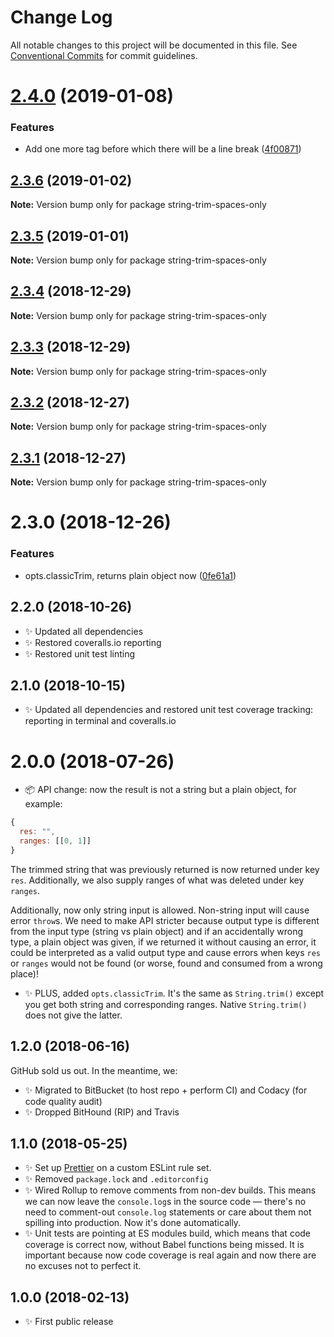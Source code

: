 # Change Log

All notable changes to this project will be documented in this file.
See [Conventional Commits](https://conventionalcommits.org) for commit guidelines.

# [2.4.0](https://bitbucket.org/codsen/codsen/src/master/packages/string-trim-spaces-only/compare/string-trim-spaces-only@2.3.6...string-trim-spaces-only@2.4.0) (2019-01-08)


### Features

* Add one more tag before which there will be a line break ([4f00871](https://bitbucket.org/codsen/codsen/src/master/packages/string-trim-spaces-only/commits/4f00871))





## [2.3.6](https://bitbucket.org/codsen/codsen/src/master/packages/string-trim-spaces-only/compare/string-trim-spaces-only@2.3.5...string-trim-spaces-only@2.3.6) (2019-01-02)

**Note:** Version bump only for package string-trim-spaces-only

## [2.3.5](https://bitbucket.org/codsen/codsen/src/master/packages/string-trim-spaces-only/compare/string-trim-spaces-only@2.3.4...string-trim-spaces-only@2.3.5) (2019-01-01)

**Note:** Version bump only for package string-trim-spaces-only

## [2.3.4](https://bitbucket.org/codsen/codsen/src/master/packages/string-trim-spaces-only/compare/string-trim-spaces-only@2.3.3...string-trim-spaces-only@2.3.4) (2018-12-29)

**Note:** Version bump only for package string-trim-spaces-only

## [2.3.3](https://bitbucket.org/codsen/codsen/src/master/packages/string-trim-spaces-only/compare/string-trim-spaces-only@2.3.2...string-trim-spaces-only@2.3.3) (2018-12-29)

**Note:** Version bump only for package string-trim-spaces-only

## [2.3.2](https://bitbucket.org/codsen/codsen/src/master/packages/string-trim-spaces-only/compare/string-trim-spaces-only@2.3.1...string-trim-spaces-only@2.3.2) (2018-12-27)

**Note:** Version bump only for package string-trim-spaces-only

## [2.3.1](https://bitbucket.org/codsen/codsen/src/master/packages/string-trim-spaces-only/compare/string-trim-spaces-only@2.3.0...string-trim-spaces-only@2.3.1) (2018-12-27)

**Note:** Version bump only for package string-trim-spaces-only

# 2.3.0 (2018-12-26)

### Features

- opts.classicTrim, returns plain object now ([0fe61a1](https://bitbucket.org/codsen/codsen/src/master/packages/string-trim-spaces-only/commits/0fe61a1))

## 2.2.0 (2018-10-26)

- ✨ Updated all dependencies
- ✨ Restored coveralls.io reporting
- ✨ Restored unit test linting

## 2.1.0 (2018-10-15)

- ✨ Updated all dependencies and restored unit test coverage tracking: reporting in terminal and coveralls.io

# 2.0.0 (2018-07-26)

- 📦 API change: now the result is not a string but a plain object, for example:

```js
{
  res: "",
  ranges: [[0, 1]]
}
```

The trimmed string that was previously returned is now returned under key `res`.
Additionally, we also supply ranges of what was deleted under key `ranges`.

Additionally, now only string input is allowed. Non-string input will cause error `throw`s. We need to make API stricter because output type is different from the input type (string vs plain object) and if an accidentally wrong type, a plain object was given, if we returned it without causing an error, it could be interpreted as a valid output type and cause errors when keys `res` or `ranges` would not be found (or worse, found and consumed from a wrong place)!

- ✨ PLUS, added `opts.classicTrim`. It's the same as `String.trim()` except you get both string and corresponding ranges. Native `String.trim()` does not give the latter.

## 1.2.0 (2018-06-16)

GitHub sold us out. In the meantime, we:

- ✨ Migrated to BitBucket (to host repo + perform CI) and Codacy (for code quality audit)
- ✨ Dropped BitHound (RIP) and Travis

## 1.1.0 (2018-05-25)

- ✨ Set up [Prettier](https://prettier.io) on a custom ESLint rule set.
- ✨ Removed `package.lock` and `.editorconfig`
- ✨ Wired Rollup to remove comments from non-dev builds. This means we can now leave the `console.log`s in the source code — there's no need to comment-out `console.log` statements or care about them not spilling into production. Now it's done automatically.
- ✨ Unit tests are pointing at ES modules build, which means that code coverage is correct now, without Babel functions being missed. It is important because now code coverage is real again and now there are no excuses not to perfect it.

## 1.0.0 (2018-02-13)

- ✨ First public release
